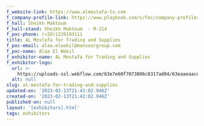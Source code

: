 ```yaml
---
f_website-link: https://www.almostafa-ts.com
f_company-profile-link: https://www.playbook.com/s/fec/company-profiles
f_hall: Sheikh Maktoum
f_hall-stand: Sheikh Maktoum  - M-214
f_poc-phone: (+20)1229193111
title: AL Mostafa for Trading and Supplies
f_poc-email: alaa.elwakil@mansourgroup.com
f_poc-name: Alaa El Wakil
f_exhibitor-name: AL Mostafa for Trading and Supplies
f_exhibitor-logo:
  url: >-
    https://uploads-ssl.webflow.com/63e7e60f7073806c8317ad04/63eaaeaace5226d8872753e4_NzFlNQ.png
  alt: null
slug: al-mostafa-for-trading-and-supplies
updated-on: '2023-02-13T21:42:02.946Z'
created-on: '2023-02-13T21:42:02.946Z'
published-on: null
layout: '[exhibitors].html'
tags: exhibitors
---
```



